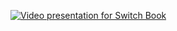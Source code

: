[![Video presentation for Switch Book](https://img.youtube.com/vi/BYXYwheA3oQ/0.jpg)](https://www.youtube.com/watch?v=BYXYwheA3oQ)
